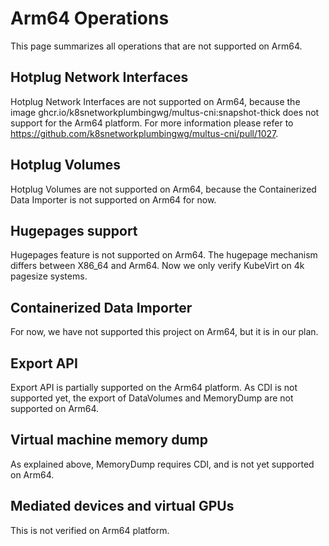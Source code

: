 # Arm64 Operations

This page summarizes all operations that are not supported on Arm64.

## Hotplug Network Interfaces

Hotplug Network Interfaces are not supported on Arm64, because the image ghcr.io/k8snetworkplumbingwg/multus-cni:snapshot-thick does not support for the Arm64 platform. For more information please refer to https://github.com/k8snetworkplumbingwg/multus-cni/pull/1027.

## Hotplug Volumes

Hotplug Volumes are not supported on Arm64, because the Containerized Data Importer is not supported on Arm64 for now.

## Hugepages support

Hugepages feature is not supported on Arm64. The hugepage mechanism differs between X86_64 and Arm64. Now we only verify KubeVirt on 4k pagesize systems.

## Containerized Data Importer

For now, we have not supported this project on Arm64, but it is in our plan.

## Export API

Export API is partially supported on the Arm64 platform. As CDI is not supported yet, the export of DataVolumes and MemoryDump are not supported on Arm64.

## Virtual machine memory dump

As explained above, MemoryDump requires CDI, and is not yet supported on Arm64.

## Mediated devices and virtual GPUs

This is not verified on Arm64 platform.
